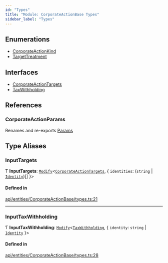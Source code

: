 ```yaml
---
id: "Types"
title: "Module: CorporateActionBase Types"
sidebar_label: "Types"
---
```


## Enumerations

- [CorporateActionKind](../../../../../enums/API/Entities/CorporateActionBase/Types/CorporateActionKind/CorporateActionKind.md)
- [TargetTreatment](../../../../../enums/API/Entities/CorporateActionBase/Types/TargetTreatment/TargetTreatment.md)

## Interfaces

- [CorporateActionTargets](../../../../../interfaces/API/Entities/CorporateActionBase/Types/CorporateActionTargets/CorporateActionTargets.md)
- [TaxWithholding](../../../../../interfaces/API/Entities/CorporateActionBase/Types/TaxWithholding/TaxWithholding.md)

## References

### CorporateActionParams

Renames and re-exports [Params](../../../../../interfaces/API/Entities/CorporateActionBase/Params/Params.md)

## Type Aliases

### InputTargets

Ƭ **InputTargets**: [`Modify`](../../../../Types/Utils/Utils.md#modify)\<[`CorporateActionTargets`](../../../../../interfaces/API/Entities/CorporateActionBase/Types/CorporateActionTargets/CorporateActionTargets.md), \{ `identities`: (`string` \| [`Identity`](../../../../../classes/API/Entities/Identity/Identity.md))[]  }\>

#### Defined in

[api/entities/CorporateActionBase/types.ts:21](https://github.com/PolymeshAssociation/polymesh-sdk/blob/8a9158669/src/api/entities/CorporateActionBase/types.ts#L21)

___

### InputTaxWithholding

Ƭ **InputTaxWithholding**: [`Modify`](../../../../Types/Utils/Utils.md#modify)\<[`TaxWithholding`](../../../../../interfaces/API/Entities/CorporateActionBase/Types/TaxWithholding/TaxWithholding.md), \{ `identity`: `string` \| [`Identity`](../../../../../classes/API/Entities/Identity/Identity.md)  }\>

#### Defined in

[api/entities/CorporateActionBase/types.ts:28](https://github.com/PolymeshAssociation/polymesh-sdk/blob/8a9158669/src/api/entities/CorporateActionBase/types.ts#L28)
